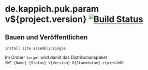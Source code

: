de.kappich.puk.param v${project.version} [![Build Status](https://travis-ci.org/datenverteiler/de.kappich.puk.param.svg?branch=master)](https://travis-ci.org/datenverteiler/de.kappich.puk.param)
===========================


Bauen und Veröffentlichen
-------------------------

    install site assembly:single

Im Ordner `target` wird damit das Distributionspaket
`SWE_{Name}_{Status}_V{Version}_D{Standdatum}.zip` erstellt.
